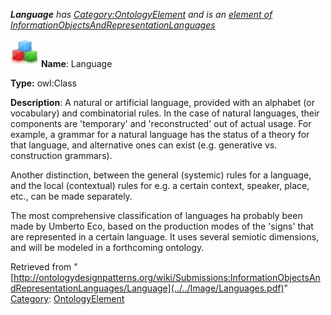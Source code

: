 ___Language__ has [Category:OntologyElement](../../Category/OntologyElement "Category:OntologyElement") and is an [element of](../../Property/ElementOf "Property:ElementOf") [InformationObjectsAndRepresentationLanguages](../../Submissions/InformationObjectsAndRepresentationLanguages "Submissions:InformationObjectsAndRepresentationLanguages")_


  




[![Class](../../images/thumb/2/27/Class.gif/45px-Class.gif)](../../Image/Class.gif "Class")
__Name__: Language 


__Type:__ owl:Class 


__Description__: A natural or artificial language, provided with an alphabet (or vocabulary) and combinatorial rules. In the case of natural languages, their components are 'temporary' and 'reconstructed' out of actual usage. For example, a grammar for a natural language has the status of a theory for that language, and alternative ones can exist (e.g. generative vs. construction grammars).


Another distinction, between the general (systemic) rules for a language, and the local (contextual) rules for e.g. a certain context, speaker, place, etc., can be made separately.


The most comprehensive classification of languages ha probably been made by Umberto Eco, based on the production modes of the 'signs' that are represented in a certain language. It uses several semiotic dimensions, and will be modeled in a forthcoming ontology. 





Retrieved from "[http://ontologydesignpatterns.org/wiki/Submissions:InformationObjectsAndRepresentationLanguages/Language](../../Image/Languages.pdf)"
 [Category](http://ontologydesignpatterns.org/wiki/Special:Categories "Special:Categories"): [OntologyElement](../../Category/OntologyElement "Category:OntologyElement")